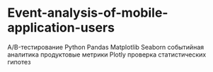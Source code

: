 # Event-analysis-of-mobile-application-users
A/B-тестирование Python Pandas Matplotlib Seaborn событийная аналитика продуктовые метрики Plotly проверка статистических гипотез
